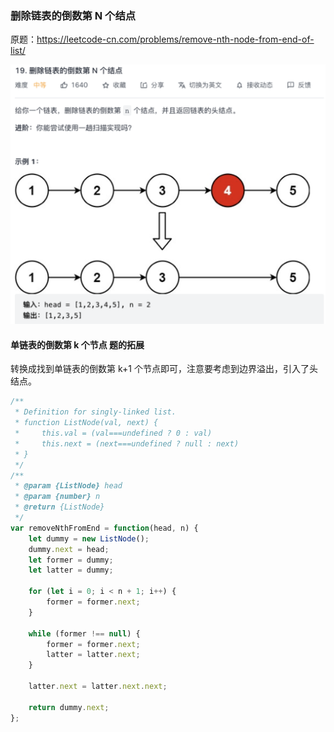 ### 删除链表的倒数第 N 个结点

原题：https://leetcode-cn.com/problems/remove-nth-node-from-end-of-list/

![remove-nth-node-from-end-of-list](./../../../assets/algorithm/linked-list/remove-nth-node.png)

#### 单链表的倒数第 k 个节点 题的拓展

转换成找到单链表的倒数第 k+1 个节点即可，注意要考虑到边界溢出，引入了头结点。

```js
/**
 * Definition for singly-linked list.
 * function ListNode(val, next) {
 *     this.val = (val===undefined ? 0 : val)
 *     this.next = (next===undefined ? null : next)
 * }
 */
/**
 * @param {ListNode} head
 * @param {number} n
 * @return {ListNode}
 */
var removeNthFromEnd = function(head, n) {
    let dummy = new ListNode();
    dummy.next = head;
    let former = dummy;
    let latter = dummy;
    
    for (let i = 0; i < n + 1; i++) {
        former = former.next;
    } 

    while (former !== null) {
        former = former.next;
        latter = latter.next;
    }

    latter.next = latter.next.next;

    return dummy.next;
};
```
